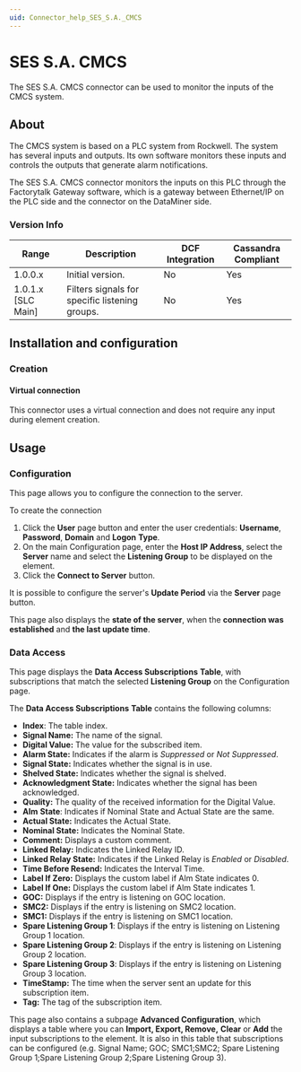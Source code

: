 ```yaml
---
uid: Connector_help_SES_S.A._CMCS
---
```


# SES S.A. CMCS

The SES S.A. CMCS connector can be used to monitor the inputs of the CMCS system.

## About

The CMCS system is based on a PLC system from Rockwell. The system has several inputs and outputs. Its own software monitors these inputs and controls the outputs that generate alarm notifications.

The SES S.A. CMCS connector monitors the inputs on this PLC through the Factorytalk Gateway software, which is a gateway between Ethernet/IP on the PLC side and the connector on the DataMiner side.

### Version Info

| **Range**     | **Description**                                | **DCF Integration** | **Cassandra Compliant** |
|----------------------|------------------------------------------------|---------------------|-------------------------|
| 1.0.0.x              | Initial version.                               | No                  | Yes                     |
| 1.0.1.x [SLC Main]   | Filters signals for specific listening groups. | No                  | Yes                     |

## Installation and configuration

### Creation

#### Virtual connection

This connector uses a virtual connection and does not require any input during element creation.

## Usage

### Configuration

This page allows you to configure the connection to the server.

To create the connection

1. Click the **User** page button and enter the user credentials: **Username**, **Password**, **Domain** and **Logon** **Type**.
2. On the main Configuration page, enter the **Host IP Address**, select the **Server** name and select the **Listening Group** to be displayed on the element.
3. Click the **Connect to Server** button.

It is possible to configure the server's **Update Period** via the **Server** page button.

This page also displays the **state of the server**, when the **connection was established** and **the last update time**.

### Data Access

This page displays the **Data Access Subscriptions** **Table**, with subscriptions that match the selected **Listening Group** on the Configuration page.

The **Data Access Subscriptions** **Table** contains the following columns:

- **Index**: The table index.
- **Signal Name:** The name of the signal.
- **Digital Value:** The value for the subscribed item.
- **Alarm State:** Indicates if the alarm is *Suppressed* or *Not Suppressed*.
- **Signal State:** Indicates whether the signal is in use.
- **Shelved State:** Indicates whether the signal is shelved.
- **Acknowledgment State:** Indicates whether the signal has been acknowledged.
- **Quality:** The quality of the received information for the Digital Value.
- **Alm** **State**: Indicates if Nominal State and Actual State are the same.
- **Actual State:** Indicates the Actual State.
- **Nominal State:** Indicates the Nominal State.
- **Comment:** Displays a custom comment.
- **Linked Relay:** Indicates the Linked Relay ID.
- **Linked Relay State:** Indicates if the Linked Relay is *Enabled* or *Disabled*.
- **Time Before Resend:** Indicates the Interval Time.
- **Label If Zero:** Displays the custom label if Alm State indicates 0.
- **Label If One:** Displays the custom label if Alm State indicates 1.
- **GOC:** Displays if the entry is listening on GOC location.
- **SMC2:** Displays if the entry is listening on SMC2 location.
- **SMC1:** Displays if the entry is listening on SMC1 location.
- **Spare Listening Group 1**: Displays if the entry is listening on Listening Group 1 location.
- **Spare Listening Group 2**: Displays if the entry is listening on Listening Group 2 location.
- **Spare Listening Group 3**: Displays if the entry is listening on Listening Group 3 location.
- **TimeStamp:** The time when the server sent an update for this subscription item.
- **Tag:** The tag of the subscription item.

This page also contains a subpage **Advanced Configuration**, which displays a table where you can **Import, Export, Remove,** **Clear** or **Add** the input subscriptions to the element. It is also in this table that subscriptions can be configured (e.g. Signal Name; GOC; SMC1;SMC2; Spare Listening Group 1;Spare Listening Group 2;Spare Listening Group 3).
